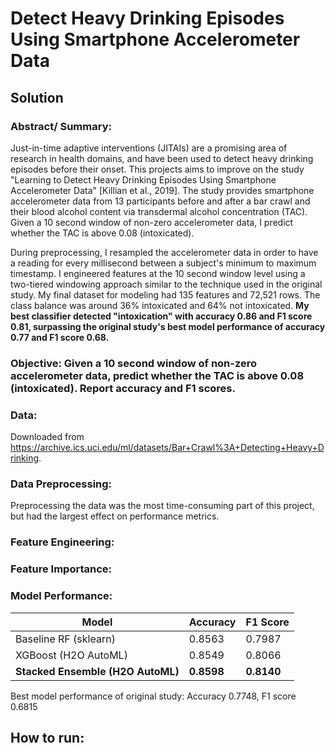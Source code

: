 # Detect Heavy Drinking Episodes Using Smartphone Accelerometer Data

## Solution

### Abstract/ Summary:
Just-in-time adaptive interventions (JITAIs) are a promising area of research in health domains, and have been used to detect heavy drinking episodes before their onset. This projects aims to improve on the study "Learning to Detect Heavy Drinking Episodes Using Smartphone Accelerometer Data" [Killian et al., 2019]. The study provides smartphone accelerometer data from 13 participants before and after a bar crawl and their blood alcohol content via transdermal alcohol concentration (TAC). Given a 10 second window of non-zero accelerometer data, I predict whether the TAC is above 0.08 (intoxicated). 

During preprocessing, I resampled the accelerometer data in order to have a reading for every millisecond between a subject's minimum to maximum timestamp. I engineered features at the 10 second window level using a two-tiered windowing approach similar to the technique used in the original study. My final dataset for modeling had 135 features and 72,521 rows. The class balance was around 36% intoxicated and 64% not intoxicated. <b> My best classifier detected "intoxication" with accuracy 0.86 and F1 score 0.81, surpassing the original study's best model performance of accuracy 0.77 and F1 score 0.68.</b>

### Objective: Given a 10 second window of non-zero accelerometer data, predict whether the TAC is above 0.08 (intoxicated). Report accuracy and F1 scores.

### Data:
Downloaded from https://archive.ics.uci.edu/ml/datasets/Bar+Crawl%3A+Detecting+Heavy+Drinking.


### Data Preprocessing:
Preprocessing the data was the most time-consuming part of this project, but had the largest effect on performance metrics.

### Feature Engineering:


### Feature Importance:

### Model Performance:

Model | Accuracy | F1 Score
--- | --- | --- 
Baseline RF (sklearn) | 0.8563 | 0.7987
XGBoost (H2O AutoML) | 0.8549 | 0.8066
<b>Stacked Ensemble (H2O AutoML)</b> | <b>0.8598</b> | <b>0.8140</b>

Best model performance of original study: Accuracy 0.7748, F1 score 0.6815

## How to run:

